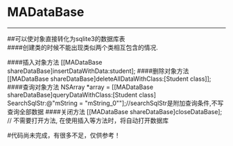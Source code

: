 # MADataBase
---------------
##可以使对象直接转化为sqlite3的数据库表  
####创建类的时候不能出现类似两个类相互包含的情况.

####插入对象方法
    [[MADataBase shareDataBase]insertDataWithData:student];
####删除对象方法
    [[MADataBase shareDataBase]deleteAllDataWithClass:[Student class]];
####查询对象方法
    NSArray *array = [[MADataBase shareDataBase]queryDataWithClass:[Student class] 
                     SearchSqlStr:@"mString = \"mString_0\""];//searchSqlStr是附加查询条件,不写查询全部数据
####关闭方法
    [[MADataBase shareDataBase]closeDataBase]; // 不需要打开方法, 在使用插入等方法时，将自动打开数据库
    
#代码尚未完成，有很多不足，仅供参考！
